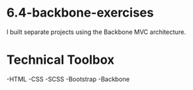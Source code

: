 # 6.4-backbone-exercises
I built separate projects using the Backbone MVC architecture.

# Technical Toolbox
-HTML -CSS -SCSS -Bootstrap -Backbone
